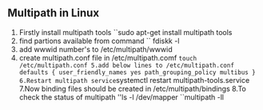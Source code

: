 ## Multipath in Linux 
   1. Firstly install multipath tools
   ``sudo apt-get install multipath tools
   2. find partions available from command 
    `` fdiskk -l
   3. add wwwid number's to /etc/multipath/wwwid
   4. create multipath.conf file in /etc/multipath.comf
   `` touch /etc/multipath.conf
   5.add below lines to /etc/multipath.conf
    defaults {
    user_friendly_names yes
    path_grouping_policy multibus
    }
    6.Restart multipath service
    ``systemctl restart multipath-tools.service
    7.Now binding files should be created in /etc/multipath/bindings
    8.To check the status of multipath 
     ''ls -l /dev/mapper
     ``multipath -ll
     